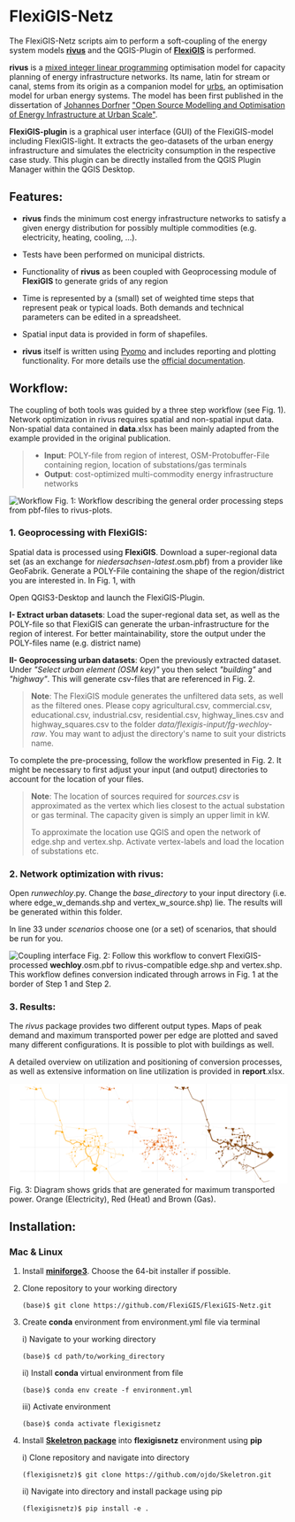 # FlexiGIS-Netz

The FlexiGIS-Netz scripts aim to perform a soft-coupling of the energy system models [**rivus**](https://github.com/tum-ens/rivus)
and the QGIS-Plugin of [**FlexiGIS**](https://github.com/FlexiGIS/FlexiGIS-plugin) is performed. 

**rivus** is a [mixed integer linear programming](https://en.wikipedia.org/wiki/Integer_programming) optimisation model 
for capacity planning of energy infrastructure networks. Its name, latin for stream or canal, stems from its origin as a 
companion model for [urbs](https://github.com/tum-ens/urbs), an optimisation model for urban energy systems. The model 
has been first published in the dissertation of [Johannes Dorfner](https://github.com/ojdo) ["Open Source Modelling 
and Optimisation of Energy Infrastructure at Urban Scale"](http://nbn-resolving.de/urn/resolver.pl?urn:nbn:de:bvb:91-diss-20161206-1285570-1-6).

**FlexiGIS-plugin** is a graphical user interface (GUI) of the FlexiGIS-model including FlexiGIS-light. It extracts the 
geo-datasets of the urban energy infrastructure and simulates the electricity consumption in the respective case study. 
This plugin can be directly installed from the QGIS Plugin Manager within the QGIS Desktop.

## Features:

  * **rivus** finds the minimum cost energy infrastructure networks to satisfy a given energy distribution for possibly multiple 
    commodities (e.g. electricity, heating, cooling, ...).
  * Tests have been performed on municipal districts.
  * Functionality of **rivus** as been coupled with Geoprocessing module of **FlexiGIS** to generate grids of any region  
    
    
  * Time is represented by a (small) set of weighted time steps that represent peak or typical loads. Both demands and technical 
    parameters can be edited in a spreadsheet.
  * Spatial input data is provided in form of shapefiles.
  * **rivus** itself is written using [Pyomo](https://software.sandia.gov/trac/coopr/wiki/Pyomo) and includes reporting 
    and plotting functionality. For more details use the [official documentation](http://rivus.readthedocs.io/en/latest/).

## Workflow:

The coupling of both tools was guided by a three step workflow (see Fig. 1). Network optimization in rivus requires
spatial and non-spatial input data. Non-spatial data contained in **data**.xlsx has been mainly adapted from the example 
provided in the original publication. 

> - **Input**:
> POLY-file from region of interest, 
> OSM-Protobuffer-File containing region, 
> location of substations/gas terminals
> - **Output**: cost-optimized multi-commodity energy infrastructure networks

![Workflow](doc/img/flexigis-rivus-workflow.png)
Fig. 1: Workflow describing the general order processing steps from pbf-files to rivus-plots. 

### 1. Geoprocessing with FlexiGIS:

Spatial data is processed using **FlexiGIS**. Download a super-regional data set (as an exchange for _niedersachsen-latest_.osm.pbf) 
from a provider like GeoFabrik.  Generate a POLY-File containing the shape of the region/district you are interested in. In Fig. 1,  with 

Open QGIS3-Desktop and launch the FlexiGIS-Plugin. 

**I- Extract urban datasets**: Load the super-regional data set, as well as the POLY-file 
so that FlexiGIS can generate the urban-infrastructure for the region of interest. For better 
maintainability, store the output under the POLY-files name (e.g. district name)

**II- Geoprocessing urban datasets**: Open the previously extracted dataset. Under *"Select urban element (OSM key)"*
you then select *"building"* and *"highway"*. This will generate csv-files that are referenced in Fig. 2. 

> **Note**: The FlexiGIS module generates the unfiltered data sets, as well as the filtered ones. Please copy agricultural.csv, 
commercial.csv, educational.csv, industrial.csv, residential.csv, highway_lines.csv and highway_squares.csv to the folder 
*data/flexigis-input/fg-wechloy-raw*. You may want to adjust the directory's name to suit your districts name.

To complete the pre-processing, follow the workflow presented in Fig. 2. It might be necessary to first adjust your input
(and output) directories to account for the location of your files. 
 
> **Note**: The location of sources required for *sources.csv* is approximated as the vertex which lies closest to the 
> actual substation or gas terminal. The capacity given is simply an upper limit in kW. 
> 
> To approximate the location use QGIS and open the network of edge.shp and vertex.shp. Activate vertex-labels and load
> the location of substations etc. 

### 2. Network optimization with rivus:

Open *runwechloy*.py. Change the *base_directory* to your input directory (i.e. where edge_w_demands.shp and vertex_w_source.shp)
lie. The results will be generated within this folder.

In line 33 under *scenarios* choose one (or a set) of scenarios, that should be run for you.

![Coupling interface](doc/img/flexigis-rivus-coupling-interface.png)
Fig. 2: Follow this workflow to convert FlexiGIS-processed **wechloy**.osm.pbf to rivus-compatible edge.shp and vertex.shp. 
This workflow defines conversion indicated through arrows in Fig. 1 at the border of Step 1 and Step 2. 

### 3. Results:

The *rivus* package provides two different output types. Maps of peak demand and maximum transported power per edge are 
plotted and saved many different configurations. It is possible to plot with buildings as well.

A detailed overview on utilization and positioning of conversion processes, as well as extensive information on line
utilization is provided in **report**.xlsx.

![rivus-caps](doc/img/rivus-caps.png)
Fig. 3: Diagram shows grids that are generated for maximum transported power. Orange (Electricity), Red (Heat) and Brown
(Gas).

## Installation:

### Mac & Linux

1. Install [**miniforge3**](https://github.com/conda-forge/miniforge/releases). Choose the 64-bit installer if possible.

2. Clone repository to your working directory
   
    ```
    (base)$ git clone https://github.com/FlexiGIS/FlexiGIS-Netz.git
    ```

3. Create **conda** environment from environment.yml file via terminal
    
    i) Navigate to your working directory
   
    ```
    (base)$ cd path/to/working_directory
    ```

    ii) Install **conda** virtual environment from file
    
    ```
    (base)$ conda env create -f environment.yml
    ```
   
    iii) Activate environment

    ```
    (base)$ conda activate flexigisnetz
    ```

4. Install [**Skeletron package**](https://github.com/ojdo/Skeletron.git) into **flexigisnetz** environment using **pip**
    
    i) Clone repository and navigate into directory

    ```
    (flexigisnetz)$ git clone https://github.com/ojdo/Skeletron.git
    ```      

    ii) Navigate into directory and install package using pip
    
    ```
    (flexigisnetz)$ pip install -e .
    ```


## <References>
